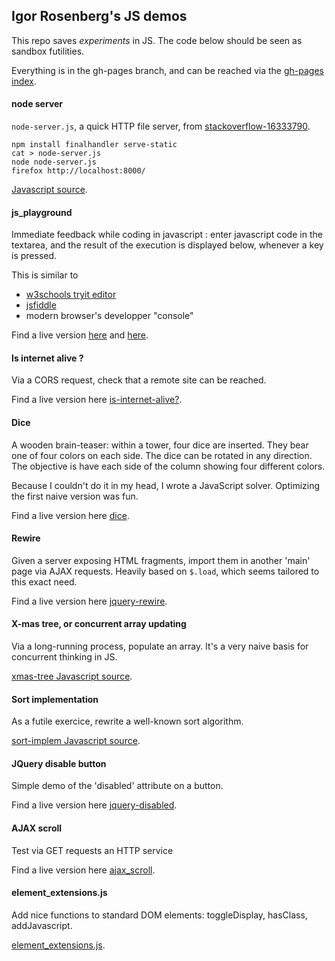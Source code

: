 ## Igor Rosenberg's JS demos

This repo saves *experiments* in JS. The code below should be seen as sandbox futilities. 

Everything is in the gh-pages branch, and can be reached via the
<a href="https://igorrosenberg.github.io/js_playground/">gh-pages index</a>.

#### node server

`node-server.js`, a quick HTTP file server, from <a href="https://stackoverflow.com/questions/16333790">stackoverflow-16333790</a>.

``` 
npm install finalhandler serve-static
cat > node-server.js
node node-server.js 
firefox http://localhost:8000/
``` 

<a href="https://igorrosenberg.github.io/js_playground/node-server.js">Javascript source</a>.


#### js_playground

Immediate feedback while coding in javascript : enter javascript code in the textarea, and the result of the execution is displayed below, whenever a key is pressed.
  
This is similar to 
* <a href="http://www.w3schools.com/html/tryit.asp?filename=tryhtml_script">w3schools tryit editor</a> 
* <a href="http://jsfiddle.net/">jsfiddle</a>
* modern browser's developper "console"   

Find a live version 
<a href="http://igor.rosenberg.free.fr/public/dev/js_playground.html">here</a> 
and 
<a href="https://igorrosenberg.github.io/js_playground/js_playground.htm">here</a>.

#### Is internet alive ?

Via a CORS request, check that a remote site can be reached.

Find a live version here
<a href="https://igorrosenberg.github.io/js_playground/is-internet-alive.html">is-internet-alive?</a>.


#### Dice

A wooden brain-teaser: within a tower, four dice are inserted. They bear one of four colors on each side. The dice can be rotated in any direction. The objective is have each side of the column showing four different colors.

Because I couldn't do it in my head, I wrote a JavaScript solver. Optimizing the first naive version was fun. 

Find a live version here 
<a href="https://igorrosenberg.github.io/js_playground/dice.html">dice</a>.

#### Rewire

Given a server exposing HTML fragments, import them in another 'main' page via AJAX requests. Heavily based on `$.load`, which seems tailored to this exact need.

Find a live version here
<a href="https://igorrosenberg.github.io/js_playground/jquery-rewire.html">jquery-rewire</a>.

#### X-mas tree, or concurrent array updating

Via a long-running process, populate an array. It's a very naive basis for concurrent thinking in JS. 

<a href="https://igorrosenberg.github.io/js_playground/xmas-tree.js">xmas-tree Javascript source</a>.

#### Sort implementation

As a futile exercice, rewrite a well-known sort algorithm.

<a href="https://igorrosenberg.github.io/js_playground/sort-implem.js">sort-implem Javascript source</a>.

#### JQuery disable button

Simple demo of the 'disabled' attribute on a button.

Find a live version here
<a href="https://igorrosenberg.github.io/js_playground/jquery-disabled-test.html">jquery-disabled</a>.

#### AJAX scroll

Test via GET requests an HTTP service


Find a live version here
<a href="https://igorrosenberg.github.io/js_playground/ajax_scroll.html">ajax_scroll</a>.

#### element_extensions.js

Add nice functions to standard DOM elements: toggleDisplay, hasClass, addJavascript.

<a href="https://igorrosenberg.github.io/js_playground/element_extensions.js">element_extensions.js</a>.

